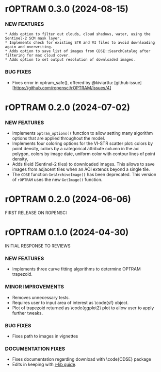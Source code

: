 
rOPTRAM 0.3.0 (2024-08-15)
=========================

### NEW FEATURES

    * Adds option to filter out clouds, cloud shadows, water, using the Sentinel-2 SCM mask layer.
    * Implements check for existing STR and VI files to avoid downloading again and overwriting. 
    * Adds option to save list of images from CDSE::SearchCatalog after filtering for max cloud cover.
    * Adds option to set output resolution of downloaded images.

### BUG FIXES

  * Fixes error in optram_safe(), offered by @kiviarttu:  [github issue][https://github.com/ropensci/rOPTRAM/issues/4]

rOPTRAM 0.2.0 (2024-07-02)
=========================

### NEW FEATURES

  * Implements `optram_options()` function to allow setting many algorithm options that are applied throughout the model.
  * Implements four coloring options for the VI-STR scatter plot: colors by point density, colors by a categorical attribute column in the aoi polygon, colors by image date, uniform color with contour lines of point density, 
  * Adds tileid (Sentinel-2 tiles) to downloaded images. This allows to save images from adjacent tiles when an AOI extends beyond a single tile.
  * The `CDSE` function `GetArchiveImage()` has been deprecated. This version of `rOPTRAM` uses the new `GetImage()` function.
  
rOPTRAM 0.2.0 (2024-06-06)
=========================

FIRST RELEASE ON ROPENSCI



rOPTRAM 0.1.0 (2024-04-30)
=========================

INITIAL RESPONSE TO REVIEWS

### NEW FEATURES

  * Implements three curve fitting algorithms to determine OPTRAM trapezoid.

### MINOR IMPROVEMENTS

  * Removes unnecessary tests.
  * Requires user to input area of interest as \code{sf} object.
  * Plot of trapezoid returned as \code{ggplot2} plot to allow user to apply further tweaks.

### BUG FIXES

  * Fixes path to images in vignettes

### DOCUMENTATION FIXES

  * Fixes documentation regarding download with \code{CDSE} package
  * Edits in keeping with [r-lib guide](https://roxygen2.r-lib.org/articles/formatting.html).

